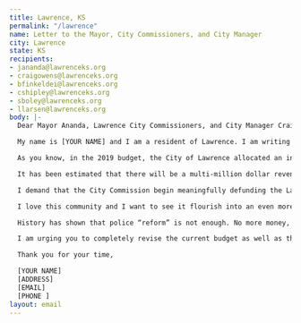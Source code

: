 ```yaml
---
title: Lawrence, KS
permalink: "/lawrence"
name: Letter to the Mayor, City Commissioners, and City Manager
city: Lawrence
state: KS
recipients:
- jananda@lawrenceks.org
- craigowens@lawrenceks.org
- bfinkeldei@lawrenceks.org
- cshipley@lawrenceks.org
- sboley@lawrenceks.org
- llarsen@lawrenceks.org
body: |-
  Dear Mayor Ananda, Lawrence City Commissioners, and City Manager Craig Owens,

  My name is [YOUR NAME] and I am a resident of Lawrence. I am writing to demand that the Lawrence City Commission adopt a city budget that prioritizes community well-being and redirects funding away from the police.

  As you know, in the 2019 budget, the City of Lawrence allocated an increase of over $2 million to fund the Lawrence Police Department. In the 2020 budget, the City of Lawrence increased the Police Department budget another $2+ million, equating to 12% of our city’s total taxpayer funded budget at over $235.4 million. This is the second largest department budget for the City.

  It has been estimated that there will be a multi-million dollar revenue loss in our city due to the Coronavirus pandemic, and the state of Kansas is facing a $1.3 billion budget shortfall. The Lawrence Community Shelter, and vital community organizations like Just Food and the Willow Domestic Violence Center, both of whom received only $16,000 combined in the original 2020 budget, were underfunded even before the pandemic increased their usage. Bert Nash Community Mental Health Center, also underfunded before the pandemic, recently announced pay cuts and position eliminations in a time when mental health services are critical. The city must recoup some of these badly needed funds by decreasing the police budget.

  I demand that the City Commission begin meaningfully defunding the Lawrence Police Department and reallocating those funds to programs proven to more effectively promote a safe and equitable community. We need funding for community-based mental health services, substance abuse treatment services, and affordable housing programs, not police.

  I love this community and I want to see it flourish into an even more prosperous one. I demand a budget that reflects the actual needs of Lawrence residents and works to improve the wellbeing of everyone who calls Lawrence home.

  History has shown that police “reform” is not enough. No more money, and most importantly, no more lives must be lost to police. We must take a hard look at the way the current system in place fails to serve, and in fact actively harms our community, and come together to reimagine the role of police in our city.

  I am urging you to completely revise the current budget as well as the 2021 budget, and to invest our taxpayer money back into the people, not in the police. We trust that you will do the right thing for us, because we put our trust in you when we elected you to serve us. This is a moment for you to step up and show Lawrence that you care for our community.

  Thank you for your time,

  [YOUR NAME]
  [ADDRESS]
  [EMAIL]
  [PHONE ]
layout: email
---
```


